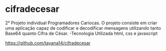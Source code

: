 # cifradecesar

2° Projeto individual Programadores Cariocas. O projeto consiste em criar uma aplicação capaz de codificar e decodificar mensagens utilizando tanto Base64 quanto Cifra de César.
-Tecnologia Utilizada
html, css e javascript


https://github.com/tayana14/cifradecesar
